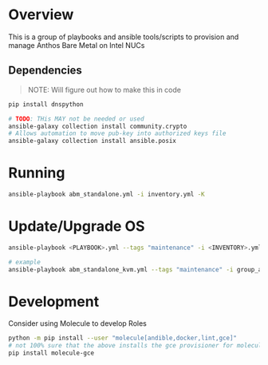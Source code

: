 # Overview

This is a group of playbooks and ansible tools/scripts to provision and manage Anthos Bare Metal on Intel NUCs

## Dependencies

> NOTE: Will figure out how to make this in code

```bash
pip install dnspython
```

```bash
# TODO: THis MAY not be needed or used
ansible-galaxy collection install community.crypto
# Allows automation to move pub-key into authorized keys file
ansible-galaxy collection install ansible.posix
```

# Running

```bash
ansible-playbook abm_standalone.yml -i inventory.yml -K
```

# Update/Upgrade OS

```bash
ansible-playbook <PLAYBOOK>.yml --tags "maintenance" -i <INVENTORY>.yml -K

# example
ansible-playbook abm_standalone_kvm.yml --tags "maintenance" -i group_a.yml -K
```

# Development

Consider using Molecule to develop Roles

```bash
python -m pip install --user "molecule[andible,docker,lint,gce]"
# not 100% sure that the above installs the gce provisioner for molecule, so repeat just in case
pip install molecule-gce
```
```

